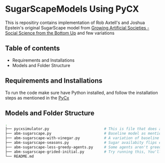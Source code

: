 ﻿# SugarScapeModels Using PyCX
This is repositiry contains implementation of Rob Axtell's and Joshua Epstein's original SugarScape model from [Growing Artificial Societies - Social Science from the Bottom Up](https://mitpress.mit.edu/9780262550253/growing-artificial-societies/) and few variations

## Table of contents

- Requirements and Installations
- Models and Folder Structure

## Requirements and Installations

To run the code make sure have Python installed, and follow the installation steps as mentioned in the [PyCx](https://github.com/hsayama/PyCX)


## Models and Folder Structure
```bash
.
├── pycxsimulator.py                         # This is file that does all the magic, cloned from [PyCx](https://github.com/hsayama/PyCX)
├── abm-sugarscape.py                        # Baseline model as mentioned in the Chapter 1 of the book "Growing Artificial Societies Social Science from the Bottom Up"
├── abm-sugarscape-with-vinegar.py           # A variation of baseline model with agents pollute the environment with Vinegar, environment has healing capacity or depolluting capabilities, and Agents prioritixze the location with less Vinegar 40% times
├── abm-sugarscape-seasons.py                # Sugar availabity flips every 50 iterations
├── abm-sugarscape-less-greedy-agents.py     # Some agents aren't greedy for sugar, rather move to random location
├── abm-sugarscape-grided-initial.py         # Try running this, You'll see migration emerge!
└── README.md
```